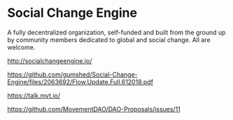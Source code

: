 # Social Change Engine

A fully decentralized organization, self-funded and built from the ground up by community members dedicated to global and social change. All are welcome.

http://socialchangeengine.io/

https://github.com/gumshed/Social-Change-Engine/files/2063692/Flow.Update.Full.612018.pdf

https://talk.mvt.io/

https://github.com/MovementDAO/DAO-Proposals/issues/11




